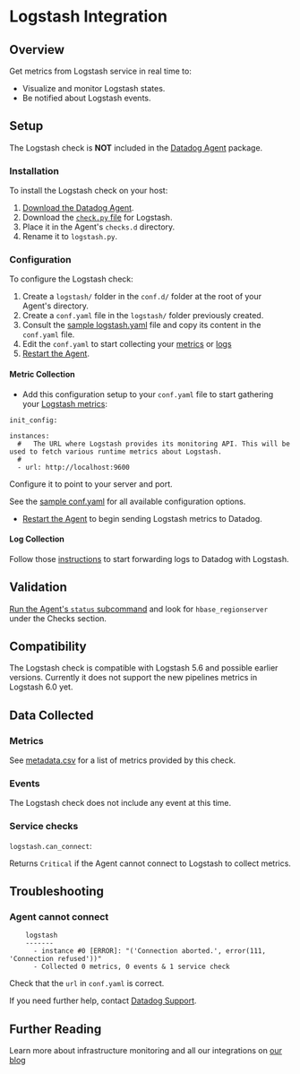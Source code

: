# Logstash Integration

## Overview

Get metrics from Logstash service in real time to:

* Visualize and monitor Logstash states.
* Be notified about Logstash events.

## Setup

The Logstash check is **NOT** included in the [Datadog Agent][1] package.

### Installation

To install the Logstash check on your host:

1. [Download the Datadog Agent][1].
2. Download the [`check.py` file][2] for Logstash.
3. Place it in the Agent's `checks.d` directory.
4. Rename it to `logstash.py`.

### Configuration

To configure the Logstash check: 

1. Create a `logstash/` folder in the `conf.d/` folder at the root of your Agent's directory. 
2. Create a `conf.yaml` file in the `logstash/` folder previously created.
3. Consult the [sample logstash.yaml][2] file and copy its content in the `conf.yaml` file.
4. Edit the `conf.yaml`  to start collecting your [metrics](#metric-collection) or [logs](#log-collection)
5. [Restart the Agent][3].

#### Metric Collection

* Add this configuration setup to your `conf.yaml` file to start gathering your [Logstash metrics](#metrics):

```
init_config:

instances:
  #   The URL where Logstash provides its monitoring API. This will be used to fetch various runtime metrics about Logstash.
  #
  - url: http://localhost:9600
```

Configure it to point to your server and port.

See the [sample conf.yaml][2] for all available configuration options.
* [Restart the Agent][3] to begin sending Logstash metrics to Datadog.

#### Log Collection

Follow those [instructions][8] to start forwarding logs to Datadog with Logstash.

## Validation

[Run the Agent's `status` subcommand][4] and look for `hbase_regionserver` under the Checks section.

## Compatibility

The Logstash check is compatible with Logstash 5.6 and possible earlier versions. Currently it does not support the new pipelines metrics in Logstash 6.0 yet.

## Data Collected
### Metrics
See [metadata.csv][5] for a list of metrics provided by this check.

### Events
The Logstash check does not include any event at this time.

### Service checks

`logstash.can_connect`:

Returns `Critical` if the Agent cannot connect to Logstash to collect metrics.

## Troubleshooting

### Agent cannot connect
```
    logstash
    -------
      - instance #0 [ERROR]: "('Connection aborted.', error(111, 'Connection refused'))"
      - Collected 0 metrics, 0 events & 1 service check
```

Check that the `url` in `conf.yaml` is correct.

If you need further help, contact [Datadog Support][6].

## Further Reading

Learn more about infrastructure monitoring and all our integrations on [our blog][7]

[1]: https://app.datadoghq.com/account/settings#agent
[2]: https://github.com/DataDog/integrations-extras/blob/master/logstash/conf.yaml.example
[3]: https://docs.datadoghq.com/agent/faq/agent-commands/#start-stop-restart-the-agent
[4]: https://docs.datadoghq.com/agent/faq/agent-commands/#agent-status-and-information
[5]: https://github.com/DataDog/integrations-extras/blob/master/logstash/metadata.csv
[6]: http://docs.datadoghq.com/help/
[7]: https://www.datadoghq.com/blog/
[8]: https://docs.datadoghq.com/logs/log_collection/logstash/

